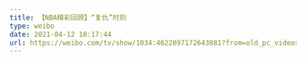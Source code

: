 ```yaml
---
title: 【NBA精彩回顾】“复仇”时刻
type: weibo
date: 2021-04-12 10:17:44
url: https://weibo.com/tv/show/1034:4622897172643881?from=old_pc_videoshow
---
```


<!-- more -->